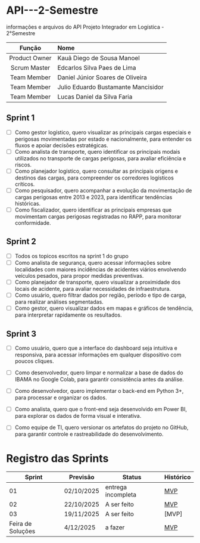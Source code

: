 # API---2-Semestre
informações e arquivos do API
Projeto Integrador em Logística - 2°Semestre

|    Função     | Nome                                  |
| :-----------: | :------------------------------------ | 
| Product Owner |   Kauã  Diego de Sousa Manoel           
| Scrum Master |   Edcarlos Silva Paes de Lima         | 
| Team Member |   Daniel Júnior Soares de Oliveira     | 
| Team Member |   Julio Eduardo Bustamante Mancisidor         
| Team Member |   Lucas Daniel da Silva Faria         | 

## Sprint 1
- [ ] Como gestor logístico, quero visualizar as principais cargas especiais e perigosas movimentadas por estado e nacionalmente, para entender os fluxos e apoiar decisões estratégicas.
- [ ] Como analista de transporte, quero identificar os principais modais utilizados no transporte de cargas perigosas, para avaliar eficiência e riscos.
- [ ] Como planejador logístico, quero consultar as principais origens e destinos das cargas, para compreender os corredores logísticos críticos.
- [ ] Como pesquisador, quero acompanhar a evolução da movimentação de cargas perigosas entre 2013 e 2023, para identificar tendências históricas.
- [ ] Como fiscalizador, quero identificar as principais empresas que movimentam cargas perigosas registradas no RAPP, para monitorar conformidade.

## Sprint 2
- [ ] Todos os topicos escritos na sprint 1 do grupo
- [ ] Como analista de segurança, quero acessar informações sobre localidades com maiores incidências de acidentes viários envolvendo veículos pesados, para propor medidas preventivas.
- [ ] Como planejador de transporte, quero visualizar a proximidade dos locais de acidente, para avaliar necessidades de infraestrutura.
- [ ] Como usuário, quero filtrar dados por região, período e tipo de carga, para realizar análises segmentadas.
- [ ] Como gestor, quero visualizar dados em mapas e gráficos de tendência, para interpretar rapidamente os resultados.
      
## Sprint 3
- [ ] Como usuário, quero que a interface do dashboard seja intuitiva e responsiva, para acessar informações em qualquer dispositivo com poucos cliques.
- [ ] Como desenvolvedor, quero limpar e normalizar a base de dados do IBAMA no Google Colab, para garantir consistência antes da análise.
- [ ] Como desenvolvedor, quero implementar o back-end em Python 3+, para processar e organizar os dados.
- [ ] Como analista, quero que o front-end seja desenvolvido em Power BI, para explorar os dados de forma visual e interativa.
- [ ] Como equipe de TI, quero versionar os artefatos do projeto no GitHub, para garantir controle e rastreabilidade do desenvolvimento.


# Registro das Sprints

Sprint | Previsão | Status| Histórico|
|------|--------|------|--------|
|01 |  02/10/2025 | entrega incompleta | [MVP](https://github.com/kauaDiego138/API---2-Semestre/blob/2af5b1ecfbc0f024fcd6da4fe0bffd13d531ea05/sp1.md)| 
|02|  22/10/2025 | A ser feito|[MVP](https://github.com/kauaDiego138/API---2-Semestre/blob/69b6330f113e76fdd1a2a616c3e63d960c7454d2/MVP%20-%202.md) | 
|03| 19/11/2025 | A ser feito|[MVP] | 
|Feira de Soluções|4/12/2025 | a fazer |[MVP]() | 
